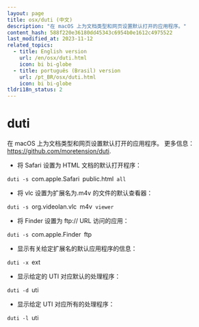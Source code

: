 ```yaml
---
layout: page
title: osx/duti (中文)
description: "在 macOS 上为文档类型和网页设置默认打开的应用程序。"
content_hash: 588f220e36180dd45343c6954b0e1612c4975522
last_modified_at: 2023-11-12
related_topics:
  - title: English version
    url: /en/osx/duti.html
    icon: bi bi-globe
  - title: português (Brasil) version
    url: /pt_BR/osx/duti.html
    icon: bi bi-globe
tldri18n_status: 2
---
```

# duti

在 macOS 上为文档类型和网页设置默认打开的应用程序。
更多信息：<https://github.com/moretension/duti>.

- 将 Safari 设置为 HTML 文档的默认打开程序：

`duti -s `<span class="tldr-var badge badge-pill bg-dark-lm bg-white-dm text-white-lm text-dark-dm font-weight-bold">com.apple.Safari</span>` `<span class="tldr-var badge badge-pill bg-dark-lm bg-white-dm text-white-lm text-dark-dm font-weight-bold">public.html</span>` all`

- 将 vlc 设置为扩展名为.m4v 的文件的默认查看器：

`duti -s `<span class="tldr-var badge badge-pill bg-dark-lm bg-white-dm text-white-lm text-dark-dm font-weight-bold">org.videolan.vlc</span>` `<span class="tldr-var badge badge-pill bg-dark-lm bg-white-dm text-white-lm text-dark-dm font-weight-bold">m4v</span>` viewer`

- 将 Finder 设置为 ftp:// URL 访问的应用：

`duti -s `<span class="tldr-var badge badge-pill bg-dark-lm bg-white-dm text-white-lm text-dark-dm font-weight-bold">com.apple.Finder</span>` `<span class="tldr-var badge badge-pill bg-dark-lm bg-white-dm text-white-lm text-dark-dm font-weight-bold">ftp</span>

- 显示有关给定扩展名的默认应用程序的信息：

`duti -x `<span class="tldr-var badge badge-pill bg-dark-lm bg-white-dm text-white-lm text-dark-dm font-weight-bold">ext</span>

- 显示给定的 UTI 对应默认的处理程序：

`duti -d `<span class="tldr-var badge badge-pill bg-dark-lm bg-white-dm text-white-lm text-dark-dm font-weight-bold">uti</span>

- 显示给定 UTI 对应所有的处理程序：

`duti -l `<span class="tldr-var badge badge-pill bg-dark-lm bg-white-dm text-white-lm text-dark-dm font-weight-bold">uti</span>
